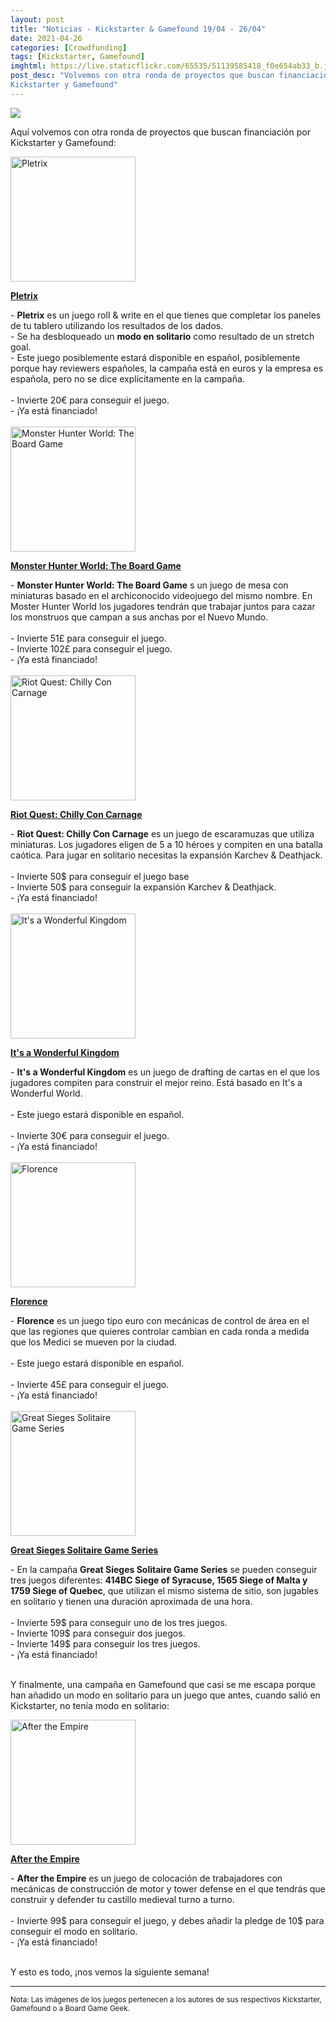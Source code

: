 ```yaml
---
layout: post
title: "Noticias - Kickstarter & Gamefound 19/04 - 26/04"
date: 2021-04-26
categories: [Crowdfunding]
tags: [Kickstarter, Gamefound]
imghtml: https://live.staticflickr.com/65535/51139585418_f0e654ab33_b.jpg
post_desc: "Volvemos con otra ronda de proyectos que buscan financiación por
Kickstarter y Gamefound"
---
```


![](https://live.staticflickr.com/65535/51139585418_f0e654ab33_b.jpg)

Aquí volvemos con otra ronda de proyectos que buscan financiación por
Kickstarter y Gamefound:

<div class="row">
    <div class="col-md-3">
        <img width="200" height="200"
            src="https://cf.geekdo-images.com/C0nHgqe1jMNsr7U5thUczQ__imagepage/img/2J94l7jlab-2BgOMnLBrAWP-jvY=/fit-in/900x600/filters:no_upscale():strip_icc()/pic6110865.png"
            class="img-thumbnail" alt="Pletrix">
    </div>
    <div class="col-md-9">
        <p>
            <a target="_blank" 
                href="https://www.kickstarter.com/projects/pletrix/pletrix-roll-and-write-board-game?ref=mazmorreoensolitario">
            <strong>Pletrix</strong>
            </a>
        </p>
        - <strong>Pletrix</strong> es un juego roll & write en el que tienes
        que completar los paneles de tu tablero utilizando los resultados de
        los dados.
        <br>
        - Se ha desbloqueado un <strong>modo en solitario</strong> como
        resultado de un stretch goal.
        <br>
	        - Este juego posiblemente estará disponible en español,
            posiblemente porque hay reviewers españoles, la campaña está en
            euros y la empresa es española, pero no se dice explícitamente en
            la campaña.
            <br>
            <br>
         - Invierte 20€ para conseguir el juego.<br>
         - ¡Ya está financiado!
    </div>
</div>
<br>

<div class="row">
    <div class="col-md-3">
        <img width="200" height="200"
            src="https://ksr-ugc.imgix.net/assets/033/202/532/c4f7ccc15dd2a678f19f87cd4d78a104_original.jpg?ixlib=rb-2.1.0&crop=faces&w=352&h=198&fit=crop&v=1618931680&auto=format&frame=1&q=92&s=f83dc28e24bd0a74a118ca97fb3c4eb7"
            class="img-thumbnail" alt="Monster Hunter World: The Board Game">
    </div>
    <div class="col-md-9">
        <p>
            <a target="_blank" 
                href="https://www.kickstarter.com/projects/steamforged/monster-hunter-world-the-board-game?ref=mazmorreoensolitario">
            <strong>Monster Hunter World: The Board Game</strong>
            </a>
        </p>
        - <strong>Monster Hunter World: The Board Game</strong> s un juego de
        mesa con miniaturas basado en el archiconocido videojuego del mismo
        nombre. En Moster Hunter World los jugadores tendrán que trabajar
        juntos para cazar los monstruos que campan a sus anchas por el Nuevo
        Mundo. 
        <br>
        <br>
	         - Invierte 51£ para conseguir el juego.<br>
         - Invierte 102£ para conseguir el juego.<br>
         - ¡Ya está financiado!
    </div>
</div>
<br>

<div class="row">
    <div class="col-md-3">
        <img width="200" height="200"
            src="https://ksr-ugc.imgix.net/assets/032/966/699/5c1a662662f4078b785e72d40dd529f4_original.png?ixlib=rb-2.1.0&crop=faces&w=352&h=198&fit=crop&v=1617311934&auto=format&frame=1&q=92&s=93cbe6902f8709ca4638fff5128f5243"
            class="img-thumbnail" alt="Riot Quest: Chilly Con Carnage">
    </div>
    <div class="col-md-9">
        <p>
            <a target="_blank" 
                href="https://www.kickstarter.com/projects/privateerpress/riot-quest-chilly-con-carnage?ref=mazmorreoensolitario">
            <strong>Riot Quest: Chilly Con Carnage</strong>
            </a>
        </p>
        - <strong>Riot Quest: Chilly Con Carnage</strong> es un juego de
        escaramuzas que utiliza miniaturas. Los jugadores eligen de 5 a 10
        héroes y compiten en una batalla caótica. Para jugar en solitario
        necesitas la expansión Karchev & Deathjack.
        <br>
        <br>
	         - Invierte 50$ para conseguir el juego base<br>
         - Invierte 50$ para conseguir la expansión Karchev & Deathjack.<br>
         - ¡Ya está financiado!
    </div>
</div>
<br>

<div class="row">
    <div class="col-md-3">
        <img width="200" height="200"
            src="https://cf.geekdo-images.com/p_KiU7rgcF807gKpn8bgdw__imagepage/img/YuK5Y-HhUpcff_J5wX5Epk1Vef0=/fit-in/900x600/filters:no_upscale():strip_icc()/pic6095803.jpg"
            class="img-thumbnail" alt="It's a Wonderful Kingdom">
    </div>
    <div class="col-md-9">
        <p>
            <a target="_blank" 
                href="https://www.kickstarter.com/projects/laboitedejeu/its-a-wonderful-kingdom?ref=mazmorreoensolitario">
            <strong>It's a Wonderful Kingdom</strong>
            </a>
        </p>
        - <strong>It's a Wonderful Kingdom</strong> es un juego de drafting de
        cartas en el que los jugadores compiten para construir el mejor
        reino. Está basado en It's a Wonderful World.
        <br>
        <br>
	        - Este juego estará disponible en español.
            <br>
            <br>
         - Invierte 30€ para conseguir el juego.<br>
         - ¡Ya está financiado!
    </div>
</div>
<br>

<div class="row">
    <div class="col-md-3">
        <img width="200" height="200"
            src="https://cf.geekdo-images.com/jf0xszxbKqBQ3vgyrpKmJQ__imagepage/img/xnphRDTc_Z3270PxmpsQr5KI-zc=/fit-in/900x600/filters:no_upscale():strip_icc()/pic5609488.jpg"
            class="img-thumbnail" alt="Florence">
    </div>
    <div class="col-md-9">
        <p>
            <a target="_blank" 
                href="https://www.kickstarter.com/projects/braincrack-games/florence?ref=mazmorreoensolitario">
            <strong>Florence</strong>
            </a>
        </p>
        - <strong>Florence</strong> es un juego tipo euro con mecánicas de
        control de área en el que las regiones que quieres controlar cambian en
        cada ronda a medida que los Medici se mueven por la ciudad.
        <br>
        <br>
	        - Este juego estará disponible en español.
            <br>
            <br>
         - Invierte 45£ para conseguir el juego.<br>
         - ¡Ya está financiado!
    </div>
</div>
<br>

<div class="row">
    <div class="col-md-3">
        <img width="200" height="200"
            src="https://ksr-ugc.imgix.net/assets/033/225/750/245d9c8b56444ddb5f40269b5a86753c_original.jpg?ixlib=rb-2.1.0&crop=faces&w=352&h=198&fit=crop&v=1619042754&auto=format&frame=1&q=92&s=4746c32663c7ee7c04e7f5d45486d193"
            class="img-thumbnail" alt="Great Sieges Solitaire Game Series">
    </div>
    <div class="col-md-9">
        <p>
            <a target="_blank" 
                href="https://www.kickstarter.com/projects/1456271622/great-sieges-solitaire-game-series?ref=mazmorreoensolitario">
            <strong>Great Sieges Solitaire Game Series</strong>
            </a>
        </p>
        - En la campaña <strong>Great Sieges Solitaire Game Series</strong> se
        pueden conseguir tres juegos diferentes: <strong>414BC Siege of
        Syracuse, 1565 Siege of Malta y 1759 Siege of Quebec</strong>, que
        utilizan el mismo sistema de sitio, son jugables en solitario y tienen
        una duración aproximada de una hora.
        <br>
        <br>
	         - Invierte 59$ para conseguir uno de los tres juegos.<br>
         - Invierte 109$ para conseguir dos juegos.<br>
         - Invierte 149$ para conseguir los tres juegos.<br>
         - ¡Ya está financiado!
    </div>
</div>
<br>

Y finalmente, una campaña en Gamefound que casi se me escapa porque han añadido
un modo en solitario para un juego que antes, cuando salió en Kickstarter,
no tenía modo en solitario:

<div class="row">
    <div class="col-md-3">
        <img width="200" height="200"
            src="https://cf.geekdo-images.com/CLqkcG96nIM2CI7-y2lhzQ__imagepage/img/JlfRsF9UzPH9bbOvn_CIUvyifLk=/fit-in/900x600/filters:no_upscale():strip_icc()/pic4614675.png"
            class="img-thumbnail" alt="After the Empire">
    </div>
    <div class="col-md-9">
        <p>
            <a target="_blank" 
                href="https://gamefound.com/projects/grey-fox-games/after-the-empire---deluxe-version-reprint#/section/project-story?ref=mazmorreoensolitario">
            <strong>After the Empire</strong>
            </a>
        </p>
        - <strong>After the Empire</strong> es un juego de colocación de
        trabajadores con mecánicas de construcción de motor y tower defense en
        el que tendrás que construir y defender tu castillo medieval turno a
        turno.
        <br>
        <br>
	         - Invierte 99$ para conseguir el juego, y debes añadir la pledge
               de 10$ para conseguir el modo en solitario.<br>
         - ¡Ya está financiado!
    </div>
</div>
<br>

Y esto es todo, ¡nos vemos la siguiente semana!

<hr>

<small>Nota: Las imágenes de los juegos pertenecen a los autores de sus
respectivos Kickstarter, Gamefound o a Board Game Geek.</small>
